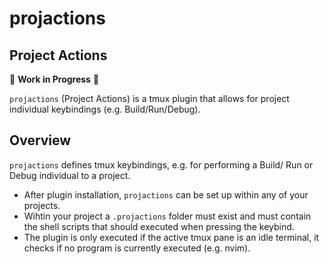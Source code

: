 # projactions
## Project Actions

🚧 **Work in Progress** 🚧

`projactions` (Project Actions) is a tmux plugin that allows for project individual 
keybindings (e.g. Build/Run/Debug).

## Overview
`projactions` defines tmux keybindings, e.g. for performing a Build/ Run or Debug 
individual to a project.

- After plugin installation, `projactions` can be set up within any of your 
projects.
- Wihtin your project a `.projactions` folder must exist and must contain the 
shell scripts that should executed when pressing the keybind.
- The plugin is only executed if the active tmux pane is an idle terminal, it checks if 
no program is currently executed (e.g. nvim).
